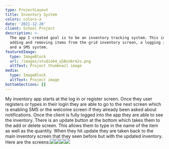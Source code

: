```yaml
---
type: ProjectLayout
title: Inventory System
colors: colors-a
date: '2021-12-20'
client: School Project
description: >-
  The app I created goal is to be an inventory tracking system. This includes
  adding and removing items from the grid inventory screen, a logging in system
  and a SMS system.
featuredImage:
  type: ImageBlock
  url: /images/studio64_qSBsU6rmJs.png
  altText: Project thumbnail image
media:
  type: ImageBlock
  altText: Project image
bottomSections: []
---
```

My inventory app starts at the log in or register screen. Once they user registers or types in their login they are able to go to the next screen which is enabling SMS or the welcome screen if they already been asked about notifications. Once the client is fully logged into the app they are able to see the inventory. There is an update button at the bottom which takes them to the add or delete screen. This allows them to type in the name of the item as well as the quantity. When they hit update they are taken back to the main inventory screen that they seen before but with the updated inventory. Here are the screens:![](/images/studio64_qSBsU6rmJs.png)![](/images/studio64_C2GsKYV7cF.png)![](/images/studio64_EJYgzDvRiG.png)![](/images/studio64_YUSKwZmgLQ.png)
